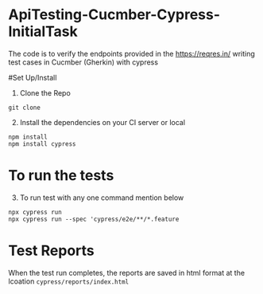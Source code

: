 # ApiTesting-Cucmber-Cypress-InitialTask
The code is to verify the endpoints provided in the https://reqres.in/ writing test cases in Cucmber (Gherkin) with cypress

#Set Up/Install

1. Clone the Repo

```
git clone
```

2. Install the dependencies on your CI server or local

```
npm install
npm install cypress
```

# To run the tests

3. To run test with any one command mention below

```
npx cypress run
npx cypress run --spec 'cypress/e2e/**/*.feature
```

# Test Reports

When the test run completes, the reports are saved in html format at the lcoation `cypress/reports/index.html`
